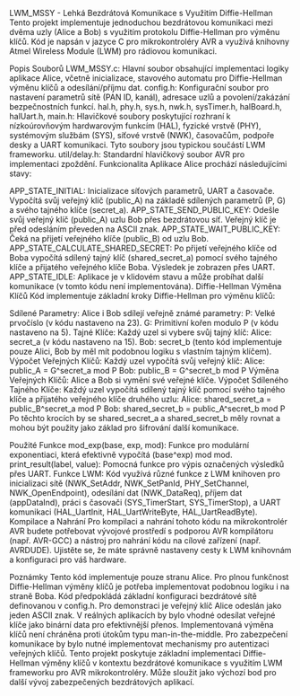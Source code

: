 LWM_MSSY - Lehká Bezdrátová Komunikace s Využitím Diffie-Hellman
Tento projekt implementuje jednoduchou bezdrátovou komunikaci mezi dvěma uzly (Alice a Bob) s využitím protokolu Diffie-Hellman pro výměnu klíčů. Kód je napsán v jazyce C pro mikrokontroléry AVR a využívá knihovny Atmel Wireless Module (LWM) pro rádiovou komunikaci.

Popis Souborů
LWM_MSSY.c: Hlavní soubor obsahující implementaci logiky aplikace Alice, včetně inicializace, stavového automatu pro Diffie-Hellman výměnu klíčů a odesílání/příjmu dat.
config.h: Konfigurační soubor pro nastavení parametrů sítě (PAN ID, kanál), adresace uzlů a povolení/zakázání bezpečnostních funkcí.
hal.h, phy.h, sys.h, nwk.h, sysTimer.h, halBoard.h, halUart.h, main.h: Hlavičkové soubory poskytující rozhraní k nízkoúrovňovým hardwarovým funkcím (HAL), fyzické vrstvě (PHY), systémovým službám (SYS), síťové vrstvě (NWK), časovačům, podpoře desky a UART komunikaci. Tyto soubory jsou typickou součástí LWM frameworku.
util/delay.h: Standardní hlavičkový soubor AVR pro implementaci zpoždění.
Funkcionalita
Aplikace Alice prochází následujícími stavy:

APP_STATE_INITIAL: Inicializace síťových parametrů, UART a časovače. Vypočítá svůj veřejný klíč (public_A) na základě sdílených parametrů (P, G) a svého tajného klíče (secret_a).
APP_STATE_SEND_PUBLIC_KEY: Odešle svůj veřejný klíč (public_A) uzlu Bob přes bezdrátovou síť. Veřejný klíč je před odesláním převeden na ASCII znak.
APP_STATE_WAIT_PUBLIC_KEY: Čeká na přijetí veřejného klíče (public_B) od uzlu Bob.
APP_STATE_CALCULATE_SHARED_SECRET: Po přijetí veřejného klíče od Boba vypočítá sdílený tajný klíč (shared_secret_a) pomocí svého tajného klíče a přijatého veřejného klíče Boba. Výsledek je zobrazen přes UART.
APP_STATE_IDLE: Aplikace je v klidovém stavu a může probíhat další komunikace (v tomto kódu není implementována).
Diffie-Hellman Výměna Klíčů
Kód implementuje základní kroky Diffie-Hellman pro výměnu klíčů:

Sdílené Parametry: Alice i Bob sdílejí veřejně známé parametry:
P: Velké prvočíslo (v kódu nastaveno na 23).
G: Primitivní kořen modulo P (v kódu nastaveno na 5).
Tajné Klíče: Každý uzel si vybere svůj tajný klíč:
Alice: secret_a (v kódu nastaveno na 15).
Bob: secret_b (tento kód implementuje pouze Alici, Bob by měl mít podobnou logiku s vlastním tajným klíčem).
Výpočet Veřejných Klíčů: Každý uzel vypočítá svůj veřejný klíč:
Alice: public_A = G^secret_a mod P
Bob: public_B = G^secret_b mod P
Výměna Veřejných Klíčů: Alice a Bob si vymění své veřejné klíče.
Výpočet Sdíleného Tajného Klíče: Každý uzel vypočítá sdílený tajný klíč pomocí svého tajného klíče a přijatého veřejného klíče druhého uzlu:
Alice: shared_secret_a = public_B^secret_a mod P
Bob: shared_secret_b = public_A^secret_b mod P
Po těchto krocích by se shared_secret_a a shared_secret_b měly rovnat a mohou být použity jako základ pro šifrování další komunikace.

Použité Funkce
mod_exp(base, exp, mod): Funkce pro modulární exponentiaci, která efektivně vypočítá (base^exp) mod mod.
print_result(label, value): Pomocná funkce pro výpis označených výsledků přes UART.
Funkce LWM: Kód využívá různé funkce z LWM knihoven pro inicializaci sítě (NWK_SetAddr, NWK_SetPanId, PHY_SetChannel, NWK_OpenEndpoint), odesílání dat (NWK_DataReq), příjem dat (appDataInd), práci s časovači (SYS_TimerStart, SYS_TimerStop), a UART komunikaci (HAL_UartInit, HAL_UartWriteByte, HAL_UartReadByte).
Kompilace a Nahrání
Pro kompilaci a nahrání tohoto kódu na mikrokontrolér AVR budete potřebovat vývojové prostředí s podporou AVR kompilátoru (např. AVR-GCC) a nástroj pro nahrání kódu na cílové zařízení (např. AVRDUDE). Ujistěte se, že máte správně nastaveny cesty k LWM knihovnám a konfiguraci pro váš hardware.

Poznámky
Tento kód implementuje pouze stranu Alice. Pro plnou funkčnost Diffie-Hellman výměny klíčů je potřeba implementovat podobnou logiku i na straně Boba.
Kód předpokládá základní konfiguraci bezdrátové sítě definovanou v config.h.
Pro demonstraci je veřejný klíč Alice odeslán jako jeden ASCII znak. V reálných aplikacích by bylo vhodné odesílat veřejné klíče jako binární data pro efektivnější přenos.
Implementovaná výměna klíčů není chráněna proti útokům typu man-in-the-middle. Pro zabezpečení komunikace by bylo nutné implementovat mechanismy pro autentizaci veřejných klíčů.
Tento projekt poskytuje základní implementaci Diffie-Hellman výměny klíčů v kontextu bezdrátové komunikace s využitím LWM frameworku pro AVR mikrokontroléry. Může sloužit jako výchozí bod pro další vývoj zabezpečených bezdrátových aplikací.
